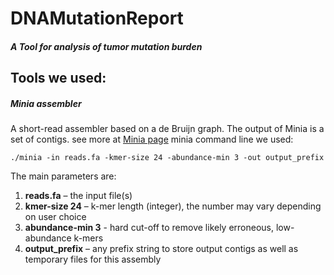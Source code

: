 # DNAMutationReport
##### A Tool for analysis of tumor mutation burden

## Tools we used:
##### Minia assembler
A short-read assembler based on a de Bruijn graph. The output of Minia is a set of contigs.
see more at [Minia page](https://github.com/GATB/minia)
minia command line we used:
```
./minia -in reads.fa -kmer-size 24 -abundance-min 3 -out output_prefix
```
The main parameters are:
  1. **reads.fa** – the input file(s)
  2. **kmer-size 24** – k-mer length (integer), the number may vary depending on user choice
  3. **abundance-min 3** - hard cut-off to remove likely erroneous, low-abundance k-mers
  4. **output_prefix** – any prefix string to store output contigs as well as temporary files for this assembly


